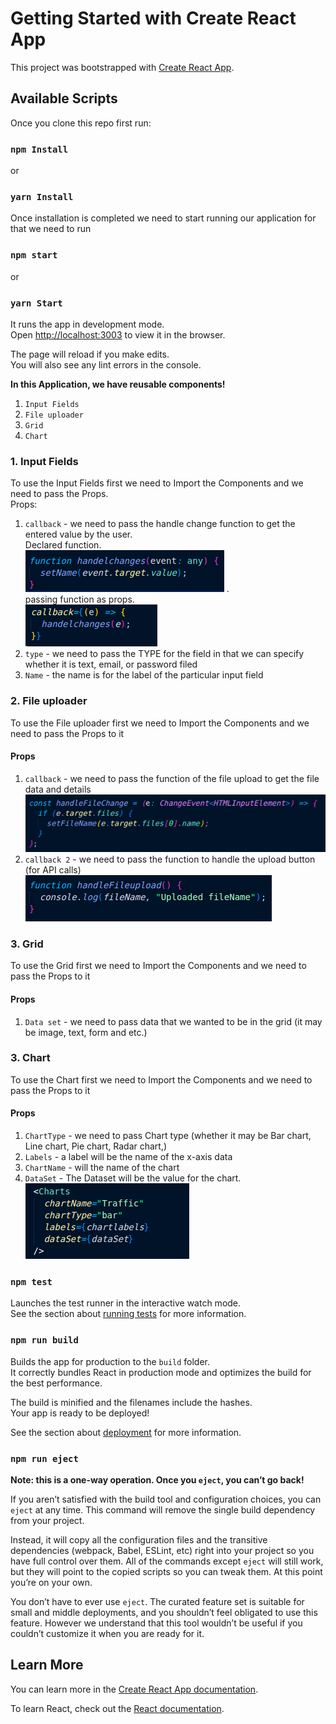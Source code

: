 # Getting Started with Create React App

This project was bootstrapped with [Create React App](https://github.com/facebook/create-react-app).

## Available Scripts

Once you clone this repo first run:

### `npm Install `

or

### `yarn Install`

Once installation is completed we need to start running our application for that we need to run

### `npm start`

or

### `yarn Start`

It runs the app in development mode.\
Open [http://localhost:3003](http://localhost:3003) to view it in the browser.

The page will reload if you make edits.\
You will also see any lint errors in the console.

**In this Application, we have reusable components!**

1. `Input Fields`
2. `File uploader`
3. `Grid`
4. `Chart`

### 1. Input Fields

To use the Input Fields first we need to Import the Components and we need to pass the Props.\
Props:

1. `callback` - we need to pass the handle change function to get the entered value by the user.\
   Declared function.\
    ![Alt text](image.png) .\
    passing function as props.\
    ![Alt text](image-2.png)
2. `type` - we need to pass the TYPE for the field in that we can specify whether it is text, email, or password filed
3. `Name` - the name is for the label of the particular input field

### 2. File uploader

To use the File uploader first we need to Import the Components and we need to pass the Props to it

#### Props

1. `callback` - we need to pass the function of the file upload to get the file data and details
   ![Alt text](image-1.png)
2. `callback 2` - we need to pass the function to handle the upload button (for API calls)
   ![Alt text](image-3.png)

### 3. Grid

To use the Grid first we need to Import the Components and we need to pass the Props to it

#### Props

1. `Data set` - we need to pass data that we wanted to be in the grid (it may be image, text, form and etc.)

### 3. Chart

To use the Chart first we need to Import the Components and we need to pass the Props to it

#### Props

1. `ChartType` - we need to pass Chart type (whether it may be Bar chart, Line chart, Pie chart, Radar chart,)
2. `Labels` - a label will be the name of the x-axis data
3. `ChartName` - will the name of the chart
4. `DataSet` - The Dataset will be the value for the chart.\
   ![Alt text](image-4.png)

### `npm test `

Launches the test runner in the interactive watch mode.\
See the section about [running tests](https://facebook.github.io/create-react-app/docs/running-tests) for more information.

### `npm run build`

Builds the app for production to the `build` folder.\
It correctly bundles React in production mode and optimizes the build for the best performance.

The build is minified and the filenames include the hashes.\
Your app is ready to be deployed!

See the section about [deployment](https://facebook.github.io/create-react-app/docs/deployment) for more information.

### `npm run eject`

**Note: this is a one-way operation. Once you `eject`, you can’t go back!**

If you aren’t satisfied with the build tool and configuration choices, you can `eject` at any time. This command will remove the single build dependency from your project.

Instead, it will copy all the configuration files and the transitive dependencies (webpack, Babel, ESLint, etc) right into your project so you have full control over them. All of the commands except `eject` will still work, but they will point to the copied scripts so you can tweak them. At this point you’re on your own.

You don’t have to ever use `eject`. The curated feature set is suitable for small and middle deployments, and you shouldn’t feel obligated to use this feature. However we understand that this tool wouldn’t be useful if you couldn’t customize it when you are ready for it.

## Learn More

You can learn more in the [Create React App documentation](https://facebook.github.io/create-react-app/docs/getting-started).

To learn React, check out the [React documentation](https://reactjs.org/).
